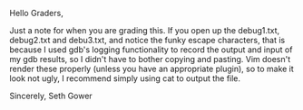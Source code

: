 Hello Graders,

Just a note for when you are grading this. If you open up the debug1.txt,
debug2.txt and debu3.txt, and notice the funky escape characters, that is because I used
gdb's logging functionality to record the output and input of my gdb results,
so I didn't have to bother copying and pasting. Vim doesn't render these
properly (unless you have an appropriate plugin), so to make it look not ugly,
I recommend simply using cat to output the file. 

Sincerely, 
Seth Gower
